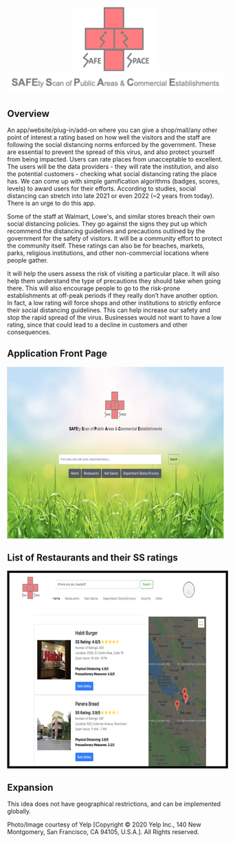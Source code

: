 
<p align="center">
  <img src="https://github.com/Nithya72/COVID-SafeSpace/blob/develop/ss_logo.png" width="200" height="150"/>
    <img src="https://github.com/Nithya72/COVID-SafeSpace/blob/develop/ss_title.png"/>
</p>

## Overview

An app/website/plug-in/add-on where you can give a shop/mall/any other point of interest a rating based on how well the visitors and the staff are following the social distancing norms enforced by the government. These are essential to prevent the spread of this virus, and also protect yourself from being impacted. Users can rate places from unacceptable to excellent. The users will be the data providers - they will rate the institution, and also the potential customers - checking what social distancing rating the place has. We can come up with simple gamification algorithms (badges, scores, levels) to award users for their efforts. According to studies, social distancing can stretch into late 2021 or even 2022 (~2 years from today). There is an urge to do this app.

Some of the staff at Walmart, Lowe's, and similar stores breach their own social distancing policies. They go against the signs they put up which recommend the distancing guidelines and precautions outlined by the government for the safety of visitors. It will be a community effort to protect the community itself. These ratings can also be for beaches, markets, parks, religious institutions, and other non-commercial locations where people gather.

It will help the users assess the risk of visiting a particular place. It will also help them understand the type of precautions they should take when going there. This will also encourage people to go to the risk-prone establishments at off-peak periods if they really don’t have another option. In fact, a low rating will force shops and other institutions to strictly enforce their social distancing guidelines. This can help increase our safety and stop the rapid spread of the virus. Businesses would not want to have a low rating, since that could lead to a decline in customers and other consequences. 

## **Application Front Page**
<p align="center">
  <img src="https://github.com/Nithya72/COVID-SafeSpace/blob/develop/front.png" width="700" height="400"/>
</p>

## **List of Restaurants and their SS ratings**
<p align="center">
  <img src="https://github.com/Nithya72/COVID-SafeSpace/blob/develop/rating.png" width="700" height="450" style="border:5px solid black"/>
</p>

## Expansion
This idea does not have geographical restrictions, and can be implemented globally. 

Photo/Image courtesy of Yelp [Copyright © 2020 Yelp Inc., 140 New Montgomery, San Francisco, CA 94105, U.S.A.]. All Rights reserved.
